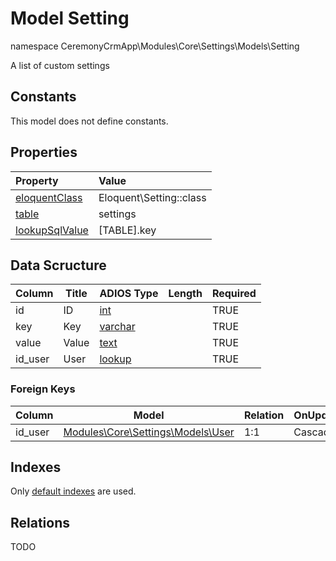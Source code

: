 # Model Setting

namespace CeremonyCrmApp\Modules\Core\Settings\Models\Setting

A list of custom settings

## Constants

This model does not define constants.

## Properties

| Property                                                                                 | Value                   |
| :--------------------------------------------------------------------------------------- | :---------------------- |
| [eloquentClass](https://docs.wai.blue/adios-framework/models/properties#eloquentClass)   | Eloquent\Setting::class |
| [table](https://docs.wai.blue/adios-framework/models/properties#table)                   | settings                |
| [lookupSqlValue](https://docs.wai.blue/adios-framework/models/properties#lookupSqlValue) | [TABLE].key             |

## Data Scructure

| Column  | Title | ADIOS Type                                                                 | Length | Required |
| ------- | ----- | -------------------------------------------------------------------------- | ------ | -------- |
| id      | ID    | [int](https://docs.wai.blue/adios-framework/models/attributes#int)         |        | TRUE     |
| key     | Key   | [varchar](https://docs.wai.blue/adios-framework/models/attributes#varchar) |        | TRUE     |
| value   | Value | [text](https://docs.wai.blue/adios-framework/models/attributes#text)       |        | TRUE     |
| id_user | User  | [lookup](https://docs.wai.blue/adios-framework/models/attributes#lookup)   |        | TRUE     |

### Foreign Keys

| Column  | Model                                          | Relation | OnUpdate | OnDelete |
| ------- | ---------------------------------------------- | -------- | -------- | -------- |
| id_user | [Modules\Core\Settings\Models\User](user.md) | 1:1      | Cascade  | Cascade  |

## Indexes

Only [default indexes](https://docs.wai.blue/adios-framework/default-indexes) are used.

## Relations

TODO
